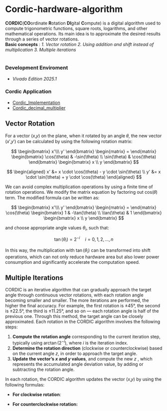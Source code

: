 # Cordic-hardware-algorithm
**CORDIC**(**CO**ordinate **R**otation **DI**gital **C**ompute) is a digital algorithm used to compute trigonometric functions, square roots, logarithms, and other mathematical operations. Its main idea is to approximate the desired results through a series of vector rotations.  
**Basic concepts** : *1. Vector rotation* *2. Using addition and shift instead of multiplication* *3. Multiple iterations*  
# 
### Development Enviroment 
- *Vivado Edition 2025.1*
### Cordic Application
- [Cordic_Implementation](./cordic)
- [Cordic_decimal_multiplier](./cordic_decimal_multiplier)
 
## Vector Rotation  
For a vector (𝑥,𝑦) on the plane, when it rotated by an angle 𝜃, the new vector (𝑥′,𝑦′) can be calculated by using the following rotation matrix:  

$$
\begin{bmatrix}
    x'\\\
    y'
\end{bmatrix} 
\begin{matrix}
    =
\end{matrix}
\begin{bmatrix}
    \cos(\theta) & -\sin(\theta) \\
    \sin(\theta) & \cos(\theta)
\end{bmatrix}
\begin{bmatrix}
    x \\
    y
\end{bmatrix} 
$$  

$$
\begin{aligned}
x' &= x \cdot \cos(\theta) - y \cdot \sin(\theta) \\
y' &= x \cdot \sin(\theta) + y \cdot \cos(\theta)
\end{aligned}
$$

We can avoid complex multiplication operations by using a finite time of rotation operations. We modify the matrix equation by factoring out cos(𝜃) term. The modified formula can be written as:  

$$
\begin{bmatrix}
    x'\\\
    y'
\end{bmatrix} 
\begin{matrix}
    =
\end{matrix}
\cos(\theta)
\begin{bmatrix}
    1 & -\tan(\theta) \\
    \tan(\theta) & 1
\end{bmatrix}
\begin{bmatrix}
    x \\
    y
\end{bmatrix} 
$$  

and choose appropriate angle values $\theta_i$, such that:

$$
\tan(\theta_i) = 2^{-i} \quad  i = 0, 1, 2, \ldots, n
$$

In this way, the multiplication with $\tan(\theta_i)$ can be transformed into shift operations, which can not only reduce hardware area but also lower power consumption and significantly accelerate the computation speed.

## Multiple Iterations
CORDIC is an iterative algorithm that can gradually approach the target angle through continuous vector rotations, with each rotation angle becoming smaller and smaller. The more iterations are performed, the higher the final accuracy. For example, the first rotation is ±45°, the second is ±22.5°, the third is ±11.25°, and so on — each rotation angle is half of the previous one. Through this method, the target angle can be closely approximated.
Each rotation in the CORDIC algorithm involves the following steps:
1. **Compute the rotation angle** corresponding to the current iteration step, typically using $\arctan(2^{-i})$, where $i$ is the iteration index.
2. **Determine the rotation direction** (clockwise or counterclockwise) based on the current angle $z$, in order to approach the target angle.
3. **Update the vector’s $x$ and $y$ values**, and compute the new $z$ , which represents the accumulated angle deviation value, by adding or subtracting the rotation angle.

In each rotation, the CORDIC algorithm updates the vector (𝑥,𝑦) by using the following formulas:  

- **For clockwise rotation**:  

- **For counterclockwise rotation:**







